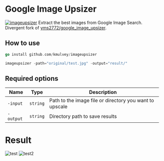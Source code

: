 # Google Image Upsizer
[![imageupsizer](https://github.com/kmulvey/imageupsizer/actions/workflows/release_build.yml/badge.svg)](https://github.com/kmulvey/imageupsizer/actions/workflows/release_build.yml)
Extract the best images from Google Image Search. Divergent fork of [yms2772/google_image_upsizer]([yms2772/google_image_upsizer](https://github.com/yms2772/google_image_upsizer)).

## How to use
```go
go install github.com/kmulvey/imageupsizer
```
```go
imageupsizer -path="original/test.jpg" -output="result/"
```

## Required options
|Name|Type|Description|
|------|---|---|
|`-input`|`string`|Path to the image file or directory you want to upscale|
|`-output`|`string`|Directory path to save results|

# Result
![test](https://user-images.githubusercontent.com/6222645/167277591-7f92d665-7e92-4698-8d0a-216d44170c3d.png)
![test2](https://user-images.githubusercontent.com/6222645/167277593-61beab00-259b-4ebe-bb79-60dd4b4d084b.png)
